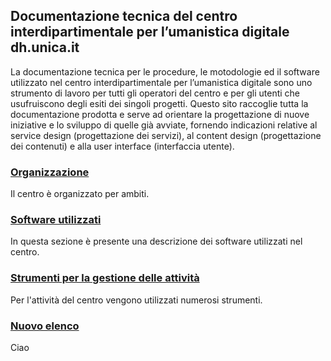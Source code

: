 ## Documentazione tecnica del centro interdipartimentale per l’umanistica digitale **dh.unica.it**
La documentazione tecnica per le procedure, le motodologie ed il software utilizzato nel centro interdipartimentale per l’umanistica digitale sono uno strumento di lavoro per tutti gli operatori del centro e per gli utenti che usufruiscono degli esiti dei singoli progetti. Questo sito raccoglie tutta la documentazione prodotta e serve ad orientare la progettazione di nuove iniziative e lo sviluppo di quelle già avviate, fornendo indicazioni relative al service design (progettazione dei servizi), al content design (progettazione dei contenuti) e alla user interface (interfaccia utente).

### [Organizzazione](./organizzazione-centro.md)
Il centro è organizzato per ambiti.

### [Software utilizzati](./software.md)
In questa sezione è presente una descrizione dei software utilizzati nel centro.

### [Strumenti per la gestione delle attività](./strumenti.md)
Per l'attività del centro vengono utilizzati numerosi strumenti.

### [Nuovo elenco](./prova.md)
Ciao
